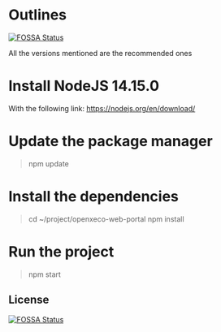 # Outlines
[![FOSSA Status](https://app.fossa.com/api/projects/git%2Bgithub.com%2FCybersecurityLuxembourg%2Fopenxeco-web-portal-ee.svg?type=shield)](https://app.fossa.com/projects/git%2Bgithub.com%2FCybersecurityLuxembourg%2Fopenxeco-web-portal-ee?ref=badge_shield)

All the versions mentioned are the recommended ones

# Install NodeJS 14.15.0
With the following link: https://nodejs.org/en/download/

# Update the package manager
>npm update

# Install the dependencies
>cd ~/project/openxeco-web-portal
>npm install

# Run the project
>npm start

## License
[![FOSSA Status](https://app.fossa.com/api/projects/git%2Bgithub.com%2FCybersecurityLuxembourg%2Fopenxeco-web-portal-ee.svg?type=large)](https://app.fossa.com/projects/git%2Bgithub.com%2FCybersecurityLuxembourg%2Fopenxeco-web-portal-ee?ref=badge_large)